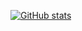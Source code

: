 [![GitHub stats](https://github-readme-stats.vercel.app/api?username=chris-aubin&count_private=true)](https://github.com/chris-aubin/github-readme-stats)

<!---
chris-aubin/chris-aubin is a ✨ special ✨ repository because its `README.md` (this file) appears on your GitHub profile.
You can click the Preview link to take a look at your changes.
--->
